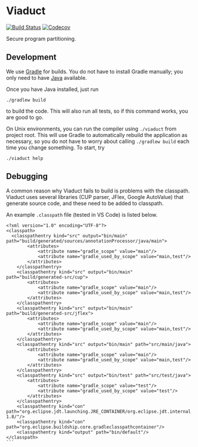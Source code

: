 # Viaduct

[![Build Status](https://travis-ci.com/apl-cornell/viaduct.svg?branch=master)](https://travis-ci.com/apl-cornell/viaduct)
[![Codecov](https://codecov.io/gh/apl-cornell/viaduct/branch/master/graph/badge.svg)](https://codecov.io/gh/apl-cornell/viaduct)

Secure program partitioning.

## Development

We use [Gradle](https://gradle.org/) for builds.
You do not have to install Gradle manually; you only need to have
[Java](https://www.oracle.com/technetwork/java/javase/downloads/index.html) available.

Once you have Java installed, just run

```shell
./gradlew build
```

to build the code. This will also run all tests, so if this command works,
you are good to go.

On Unix environments, you can run the compiler using `./viaduct` from project
root. This will use Gradle to automatically rebuild the application as
necessary, so you do not have to worry about calling `./gradlew build` each
time you change something. To start, try

```shell
./viaduct help
```

## Debugging

A common reason why Viaduct fails to build is problems with the classpath.
Viaduct uses several libraries (CUP parser, JFlex, Google AutoValue) that
generate source code, and these need to be added to classpath.

An example `.classpath` file (tested in VS Code) is listed below.

````
<?xml version="1.0" encoding="UTF-8"?>
<classpath>
  <classpathentry kind="src" output="bin/main" path="build/generated/sources/annotationProcessor/java/main">
		<attributes>
			<attribute name="gradle_scope" value="main"/>
			<attribute name="gradle_used_by_scope" value="main,test"/>
		</attributes>
	</classpathentry>
	<classpathentry kind="src" output="bin/main" path="build/generated-src/cup">
		<attributes>
			<attribute name="gradle_scope" value="main"/>
			<attribute name="gradle_used_by_scope" value="main,test"/>
		</attributes>
	</classpathentry>
	<classpathentry kind="src" output="bin/main" path="build/generated-src/jflex">
		<attributes>
			<attribute name="gradle_scope" value="main"/>
			<attribute name="gradle_used_by_scope" value="main,test"/>
		</attributes>
	</classpathentry>
	<classpathentry kind="src" output="bin/main" path="src/main/java">
		<attributes>
			<attribute name="gradle_scope" value="main"/>
			<attribute name="gradle_used_by_scope" value="main,test"/>
		</attributes>
	</classpathentry>
	<classpathentry kind="src" output="bin/test" path="src/test/java">
		<attributes>
			<attribute name="gradle_scope" value="test"/>
			<attribute name="gradle_used_by_scope" value="test"/>
		</attributes>
	</classpathentry>
	<classpathentry kind="con" path="org.eclipse.jdt.launching.JRE_CONTAINER/org.eclipse.jdt.internal.debug.ui.launcher.StandardVMType/JavaSE-1.8/"/>
	<classpathentry kind="con" path="org.eclipse.buildship.core.gradleclasspathcontainer"/>
	<classpathentry kind="output" path="bin/default"/>
</classpath>
```
